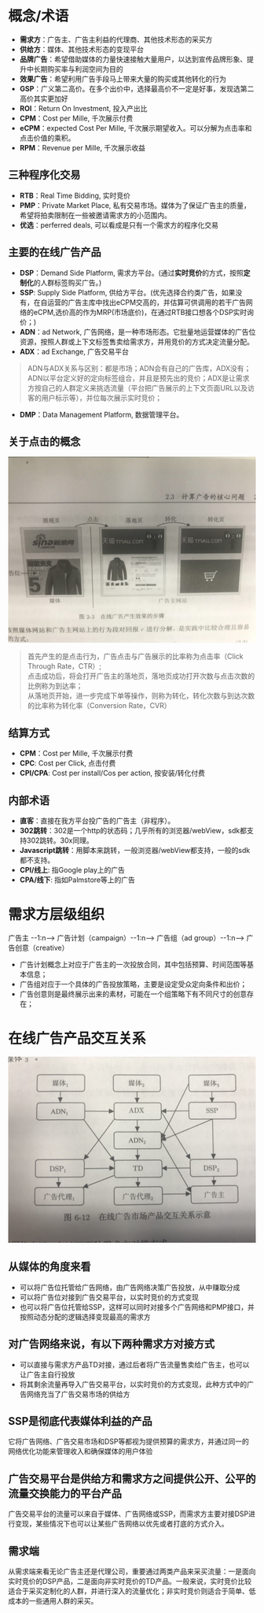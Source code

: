 # 概念/术语
* **需求方**：广告主、广告主利益的代理商、其他技术形态的采买方
* **供给方**：媒体、其他技术形态的变现平台
* **品牌广告**：希望借助媒体的力量快速接触大量用户，以达到宣传品牌形象、提升中长期购买率与利润空间为目的
* **效果广告**：希望利用广告手段马上带来大量的购买或其他转化的行为
* **GSP**：广义第二高价。在多个出价中，选择最高价不一定是好事，发现选第二高价其实更加好
* **ROI**：Return On Investment, 投入产出比
* **CPM**：Cost per Mille, 千次展示付费
* **eCPM**：expected Cost Per Mille, 千次展示期望收入。可以分解为点击率和点击价值的乘积。
* **RPM**：Revenue per Mille, 千次展示收益

## 三种程序化交易
* **RTB**：Real Time Bidding, 实时竞价
* **PMP**：Private Market Place, 私有交易市场。媒体为了保证广告主的质量，希望将拍卖限制在一些被邀请需求方的小范围内。
* **优选**：perferred deals, 可以看成是只有一个需求方的程序化交易

## 主要的在线广告产品
* **DSP**：Demand Side Platform, 需求方平台。(通过**实时竞价**的方式，按照**定制化**的人群标签购买广告。)
* **SSP**: Supply Side Platform, 供给方平台。(优先选择合约类广告，如果没有，在自运营的广告主库中找出eCPM交高的，并估算可供调用的若干广告网络的eCPM,选价高的作为MRP(市场底价)，在通过RTB接口想各个DSP实时询价；)
* **ADN**：ad Network, 广告网络，是一种市场形态。它批量地运营媒体的广告位资源，按照人群或上下文标签售卖给需求方，并用竞价的方式决定流量分配。
* **ADX**：ad Exchange, 广告交易平台
> ADN与ADX关系与区别：都是市场；ADN会有自己的广告库，ADX没有；ADN以平台定义好的定向标签组合，并且是预先出的竞价；ADX是让需求方按自己的人群定义来挑选流量（平台把广告展示的上下文页面URL以及访客的用户标示等），并位每次展示实时竞价；
* **DMP**：Data Management Platform, 数据管理平台。

## 关于点击的概念
![adImage](https://raw.githubusercontent.com/jialechan/notes/master/ad/images/1201529907429_.jpg)   
> 首先产生的是点击行为，广告点击与广告展示的比率称为点击率（Click Through Rate，CTR）;   
> 点击成功后，将会打开广告主的落地页，落地页成功打开次数与点击次数的比例称为到达率；   
> 从落地页开始，进一步完成下单等操作，则称为转化，转化次数与到达次数的比率称为转化率（Conversion Rate，CVR）

## 结算方式
* **CPM**：Cost per Mille, 千次展示付费
* **CPC**: Cost per Click, 点击付费
* **CPI/CPA**: Cost per install/Cos per action, 按安装/转化付费 

## 内部术语
* **直客**：直接在我方平台投广告的广告主（非程序）。
* **302跳转**：302是一个http的状态码；几乎所有的浏览器/webView，sdk都支持302跳转。30x同理。
* **Javascript跳转**：用脚本来跳转，一般浏览器/webView都支持，一般的sdk都不支持。
* **CPI/线上**: 指Google play上的广告
* **CPA/线下**: 指如Palmstore等上的广告

# 需求方层级组织
广告主 --1:n--> 广告计划（campaign）--1:n--> 广告组（ad group）--1:n--> 广告创意（creative）   
* 广告计划概念上对应于广告主的一次投放合同，其中包括预算、时间范围等基本信息；
* 广告组对应于一个具体的广告投放策略，主要是设定受众定向条件和出价；
* 广告创意则是最终展示出来的素材，可能在一个组策略下有不同尺寸的创意存在；   
   
# 在线广告产品交互关系
![adImage](https://raw.githubusercontent.com/jialechan/notes/master/ad/images/IMG_5422.JPG)   
## 从媒体的角度来看
* 可以将广告位托管给广告网络，由广告网络决策广告投放，从中赚取分成
* 可以将广告位对接到广告交易平台，以实时竞价的方式变现
* 也可以将广告位托管给SSP，这样可以同时对接多个广告网络和PMP接口，并按照动态分配的逻辑选择变现最高的需求方
## 对广告网络来说，有以下两种需求方对接方式
* 可以直接与需求方产品TD对接，通过后者将广告流量售卖给广告主，也可以让广告主自行投放
* 将其剩余流量再导入广告交易平台，以实时竞价的方式变现，此种方式中的广告网络充当了广告交易市场的供给方
## SSP是彻底代表媒体利益的产品
它将广告网络、广告交易市场和DSP等都视为提供预算的需求方，并通过同一的网络优化功能来管理收入和确保媒体的用户体验
## 广告交易平台是供给方和需求方之间提供公开、公平的流量交换能力的平台产品
广告交易平台的流量可以来自于媒体、广告网络或SSP，而需求方主要对接DSP进行变现，某些情况下也可以让某些广告网络以优先或者打底的方式介入。
## 需求端
从需求端来看无论广告主还是代理公司，重要通过两类产品来采买流量：一是面向实时竞价的DSP产品，二是面向非实时竞价的TD产品。一般来说，实时竞价比较适合于采买定制化的人群，并进行深入的流量优化；非实时竞价则适合于简单、低成本的一些通用人群的采买。






